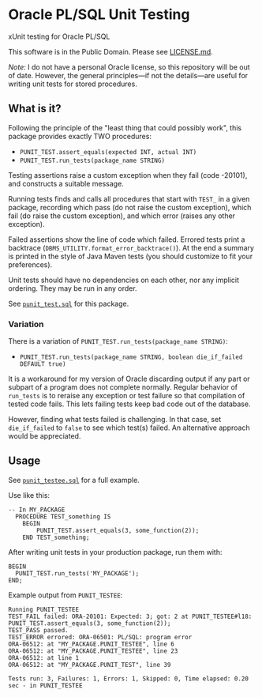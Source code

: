 # Oracle PL/SQL Unit Testing

xUnit testing for Oracle PL/SQL

This software is in the Public Domain.  Please see [LICENSE.md](LICENSE.md).

_Note:_ I do not have a personal Oracle license, so this repository will be
out of date.
However, the general principles&mdash;if not the details&mdash;are useful for
writing unit tests for stored procedures.

## What is it?

Following the principle of the "least thing that could possibly work", this
package provides exactly TWO procedures:

- `PUNIT_TEST.assert_equals(expected INT, actual INT)`
- `PUNIT_TEST.run_tests(package_name STRING)`

Testing assertions raise a custom exception when they fail (code -20101), and
constructs a suitable message.

Running tests finds and calls all procedures that start with `TEST_` in a
given package, recording which pass (do not raise the custom exception), which
fail (do raise the custom exception), and which error (raises any other
exception).

Failed assertions show the line of code which failed.  Errored tests print a
backtrace (`DBMS_UTILITY.format_error_backtrace()`).  At the end a summary is
printed in the style of Java Maven tests (you should customize to fit your
preferences).

Unit tests should have no dependencies on each other, nor any implicit
ordering.  They may be run in any order.

See [`punit_test.sql`](punit_test.sql) for this package.

### Variation

There is a variation of `PUNIT_TEST.run_tests(package_name STRING)`:

- `PUNIT_TEST.run_tests(package_name STRING, boolean die_if_failed DEFAULT true)`

It is a workaround for my version of Oracle discarding output if any part or
subpart of a program does not complete normally.  Regular behavior of
`run_tests` is to reraise any exception or test failure so that compilation of
tested code fails. This lets failing tests keep bad code out of the database.

However, finding what tests failed is challenging.  In that case, set
`die_if_failed` to `false` to see which test(s) failed.  An alternative
approach would be appreciated.

## Usage

See [`punit_testee.sql`](punit_testee.sql) for a full example.

Use like this:

```plsql
-- In MY_PACKAGE
  PROCEDURE TEST_something IS
    BEGIN
        PUNIT_TEST.assert_equals(3, some_function(2));
    END TEST_something;
```

After writing unit tests in your production package, run them with:

```plsql
BEGIN
  PUNIT_TEST.run_tests('MY_PACKAGE');
END;
```

Example output from `PUNIT_TESTEE`:

```
Running PUNIT_TESTEE
TEST_FAIL failed: ORA-20101: Expected: 3; got: 2 at PUNIT_TESTEE#l18: PUNIT_TEST.assert_equals(3, some_function(2));
TEST_PASS passed.
TEST_ERROR errored: ORA-06501: PL/SQL: program error
ORA-06512: at "MY_PACKAGE.PUNIT_TESTEE", line 6
ORA-06512: at "MY_PACKAGE.PUNIT_TESTEE", line 23
ORA-06512: at line 1
ORA-06512: at "MY_PACKAGE.PUNIT_TEST", line 39

Tests run: 3, Failures: 1, Errors: 1, Skipped: 0, Time elapsed: 0.20 sec - in PUNIT_TESTEE
```
